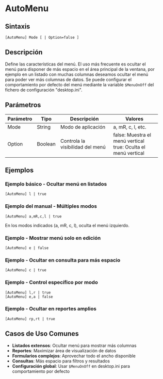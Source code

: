 # AutoMenu

## Sintaxis

```
[AutoMenu] Mode [ | Option=false ]
```

## Descripción

Define las características del menú. El uso más frecuente es ocultar el menú para disponer de más espacio en el área principal de la ventana, por ejemplo en un listado con muchas columnas deseamos ocultar el menú para poder ver más columnas de datos. Se puede configurar el comportamiento por defecto del menú mediante la variable `$MenuOnOff` del fichero de configuración "desktop.ini".

## Parámetros

| Parámetro | Tipo | Descripción | Valores |
|-----------|------|-------------|---------|
| Mode | String | Modo de aplicación | a, mR, c, l, etc. |
| Option | Boolean | Controla la visibilidad del menú | false: Muestra el menú vertical<br>true: Oculta el menú vertical |

## Ejemplos

### Ejemplo básico - Ocultar menú en listados
```
[AutoMenu] l | true
```

### Ejemplo del manual - Múltiples modos
```
[AutoMenu] a,mR,c,l | true
```
En los modos indicados (a, mR, c, l), oculta el menú izquierdo.

### Ejemplo - Mostrar menú solo en edición
```
[AutoMenu] e | false
```

### Ejemplo - Ocultar en consulta para más espacio
```
[AutoMenu] c | true
```

### Ejemplo - Control específico por modo
```
[AutoMenu] l,r | true
[AutoMenu] e,a | false
```

### Ejemplo - Ocultar en reportes amplios
```
[AutoMenu] rp,rt | true
```

## Casos de Uso Comunes

- **Listados extensos**: Ocultar menú para mostrar más columnas
- **Reportes**: Maximizar área de visualización de datos
- **Formularios complejos**: Aprovechar todo el ancho disponible
- **Consultas**: Más espacio para filtros y resultados
- **Configuración global**: Usar `$MenuOnOff` en desktop.ini para comportamiento por defecto
